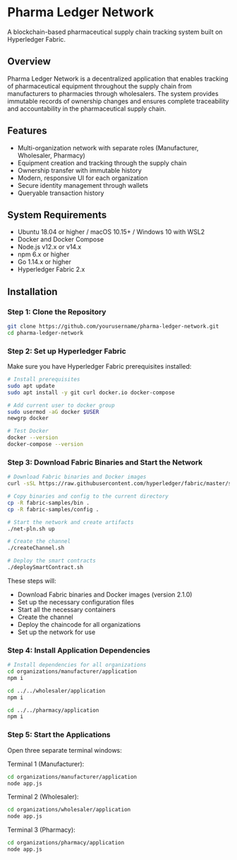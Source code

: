 # Pharma Ledger Network

A blockchain-based pharmaceutical supply chain tracking system built on Hyperledger Fabric.

## Overview

Pharma Ledger Network is a decentralized application that enables tracking of pharmaceutical equipment throughout the supply chain from manufacturers to pharmacies through wholesalers. The system provides immutable records of ownership changes and ensures complete traceability and accountability in the pharmaceutical supply chain.

## Features

- Multi-organization network with separate roles (Manufacturer, Wholesaler, Pharmacy)
- Equipment creation and tracking through the supply chain
- Ownership transfer with immutable history
- Modern, responsive UI for each organization
- Secure identity management through wallets
- Queryable transaction history

## System Requirements

- Ubuntu 18.04 or higher / macOS 10.15+ / Windows 10 with WSL2
- Docker and Docker Compose
- Node.js v12.x or v14.x
- npm 6.x or higher
- Go 1.14.x or higher
- Hyperledger Fabric 2.x

## Installation

### Step 1: Clone the Repository

```bash
git clone https://github.com/yourusername/pharma-ledger-network.git
cd pharma-ledger-network
```

### Step 2: Set up Hyperledger Fabric

Make sure you have Hyperledger Fabric prerequisites installed:

```bash
# Install prerequisites
sudo apt update
sudo apt install -y git curl docker.io docker-compose

# Add current user to docker group
sudo usermod -aG docker $USER
newgrp docker

# Test Docker
docker --version
docker-compose --version
```

### Step 3: Download Fabric Binaries and Start the Network

```bash
# Download Fabric binaries and Docker images
curl -sSL https://raw.githubusercontent.com/hyperledger/fabric/master/scripts/bootstrap.sh | bash -s -- 2.1.0 1.4.7 0.4.20

# Copy binaries and config to the current directory
cp -R fabric-samples/bin .
cp -R fabric-samples/config .

# Start the network and create artifacts
./net-pln.sh up

# Create the channel
./createChannel.sh

# Deploy the smart contracts
./deploySmartContract.sh
```

These steps will:
- Download Fabric binaries and Docker images (version 2.1.0)
- Set up the necessary configuration files
- Start all the necessary containers
- Create the channel
- Deploy the chaincode for all organizations
- Set up the network for use

### Step 4: Install Application Dependencies

```bash
# Install dependencies for all organizations
cd organizations/manufacturer/application
npm i

cd ../../wholesaler/application
npm i

cd ../../pharmacy/application
npm i
```

### Step 5: Start the Applications

Open three separate terminal windows:

Terminal 1 (Manufacturer):
```bash
cd organizations/manufacturer/application
node app.js
```

Terminal 2 (Wholesaler):
```bash
cd organizations/wholesaler/application
node app.js
```

Terminal 3 (Pharmacy):
```bash
cd organizations/pharmacy/application
node app.js
```
